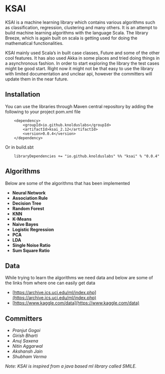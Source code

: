 KSAI
=====

KSAI is a machine learning library which contains various algorithms such as classification, regression, clustering and many others. It is an attempt to build machine learning algorithms with the language Scala. The library Breeze, which is again built on scala is getting used for doing the mathematical functionalities.

KSAI mainly used Scala’s in built case classes, Future and some of the other cool features. It has also used Akka in some places and tried doing things in a asynchronous fashion. In order to start exploring the library the test cases might be good start. Right now it might not be that easy to use the library with limited documentation and unclear api, however the committers will update them in the near future.


Installation
-------------

You can use the libraries through Maven central repository by adding the following to your project pom.xml file

```
    <dependency>
        <groupId>io.github.knolduslabs</groupId>
        <artifactId>ksai_2.12</artifactId>
        <version>0.0.4</version>
    </dependency>
```

Or in build.sbt

```
    libraryDependencies += "io.github.knolduslabs" %% "ksai" % "0.0.4"
```

Algorithms
--------------

Below are some of the algorithms that has been implemented

* **Neural Network**
* **Association Rule**
* **Decision Tree**
* **Random Forest**
* **KNN**
* **K-Means**
* **Naive Bayes**
* **Logistic Regression**
* **PCA**
* **LDA**
* **Single Noise Ratio**
* **Sum Square Ratio**


Data
-----
While trying to learn the algorithms we need data and below are some of the links from where one can easily get data

* [https://archive.ics.uci.edu/ml/index.php](https://archive.ics.uci.edu/ml/index.php)
* [https://www.kaggle.com/data](https://www.kaggle.com/data)


Committers
-------------

* *Pranjut Gogoi*
* *Girish Bharti*
* *Anuj Saxena*
* *Nitin Aggarwal*
* *Akshansh Jain*
* *Shubham Verma*

*Note: KSAI is inspired from a java based ml library called SMILE.*
